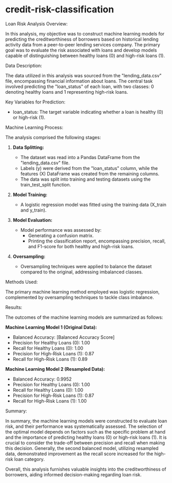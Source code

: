# credit-risk-classification

Loan Risk Analysis Overview:

In this analysis, my objective was to construct machine learning models for predicting the creditworthiness of borrowers based on historical lending activity data from a peer-to-peer lending services company. The primary goal was to evaluate the risk associated with loans and develop models capable of distinguishing between healthy loans (0) and high-risk loans (1).

Data Description:

The data utilized in this analysis was sourced from the "lending_data.csv" file, encompassing financial information about loans. The central task involved predicting the "loan_status" of each loan, with two classes: 0 denoting healthy loans and 1 representing high-risk loans.

Key Variables for Prediction:

- loan_status: The target variable indicating whether a loan is healthy (0) or high-risk (1).

Machine Learning Process:

The analysis comprised the following stages:

1. **Data Splitting:**
   - The dataset was read into a Pandas DataFrame from the "lending_data.csv" file.
   - Labels (y) were derived from the "loan_status" column, while the features (X) DataFrame was created from the remaining columns.
   - The data was split into training and testing datasets using the train_test_split function.

2. **Model Training:**
   - A logistic regression model was fitted using the training data (X_train and y_train).

3. **Model Evaluation:**
   - Model performance was assessed by:
     - Generating a confusion matrix.
     - Printing the classification report, encompassing precision, recall, and F1-score for both healthy and high-risk loans.

4. **Oversampling:**
   - Oversampling techniques were applied to balance the dataset compared to the original, addressing imbalanced classes.

Methods Used:

The primary machine learning method employed was logistic regression, complemented by oversampling techniques to tackle class imbalance.

Results:

The outcomes of the machine learning models are summarized as follows:

**Machine Learning Model 1 (Original Data):**
- Balanced Accuracy: [Balanced Accuracy Score]
- Precision for Healthy Loans (0): 1.00
- Recall for Healthy Loans (0): 1.00
- Precision for High-Risk Loans (1): 0.87
- Recall for High-Risk Loans (1): 0.89

**Machine Learning Model 2 (Resampled Data):**
- Balanced Accuracy: 0.9952
- Precision for Healthy Loans (0): 1.00
- Recall for Healthy Loans (0): 1.00
- Precision for High-Risk Loans (1): 0.87
- Recall for High-Risk Loans (1): 1.00

Summary:

In summary, the machine learning models were constructed to evaluate loan risk, and their performance was systematically assessed. The selection of the optimal model depends on factors such as the specific problem at hand and the importance of predicting healthy loans (0) or high-risk loans (1). It is crucial to consider the trade-off between precision and recall when making this decision. Generally, the second balanced model, utilizing resampled data, demonstrated improvement as the recall score increased for the high-risk loan category.

Overall, this analysis furnishes valuable insights into the creditworthiness of borrowers, aiding informed decision-making regarding loan risk.
